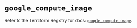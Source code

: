 # `google_compute_image`

Refer to the Terraform Registry for docs: [`google_compute_image`](https://registry.terraform.io/providers/hashicorp/google-beta/5.11.0/docs/resources/google_compute_image).
